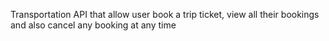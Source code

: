 Transportation API that allow user book a trip ticket, view all their bookings and also cancel any booking at any time
